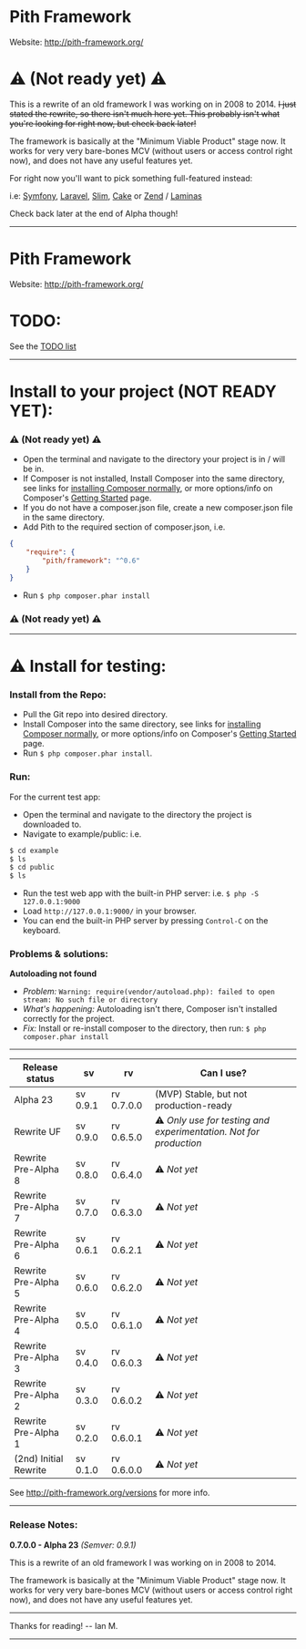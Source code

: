# Pith Framework

Website: http://pith-framework.org/


# :warning: **(Not ready yet)** :warning:

This is a rewrite of an old framework I was working on in 2008 to 2014. <del>I just stated the rewrite, so there isn't much here yet. This probably isn't what you're looking for right now, but check back later!</del>

The framework is basically at the "Minimum Viable Product" stage now. It works for very very bare-bones MCV (without users or access control right now), and does not have any useful features yet.


For right now you'll want to pick something full-featured instead:

i.e: [Symfony](https://symfony.com/), [Laravel](https://laravel.com/), [Slim](https://www.slimframework.com/), [Cake](https://cakephp.org/) or [Zend](https://framework.zend.com/) / [Laminas](https://getlaminas.org/)

Check back later at the end of Alpha though!

---

# Pith Framework
Website: http://pith-framework.org/

# TODO:

See the [TODO list](doc/todo-index.md)

---


# Install to your project (NOT READY YET):

### :warning: **(Not ready yet)** :warning:

- Open the terminal and navigate to the directory your project is in / will be in.
- If Composer is not installed, Install Composer into the same directory, see links for [installing Composer normally](https://getcomposer.org/download/), or more options/info on Composer's [Getting Started](https://getcomposer.org/doc/00-intro.md) page.
- If you do not have a composer.json file, create a new composer.json file in the same directory.
- Add Pith to the required section of composer.json, i.e.

```json
{
    "require": {
        "pith/framework": "^0.6"
    }
}
```

- Run `$ php composer.phar install`

### :warning: **(Not ready yet)** :warning:

---

# :warning: Install for testing:

### Install from the Repo:

- Pull the Git repo into desired directory.
- Install Composer into the same directory, see links for [installing Composer normally](https://getcomposer.org/download/), or more options/info on Composer's [Getting Started](https://getcomposer.org/doc/00-intro.md) page.
- Run `$ php composer.phar install`.

### Run:
For the current test app:

- Open the terminal and navigate to the directory the project is downloaded to.
- Navigate to example/public: i.e.

```bash
$ cd example
$ ls
$ cd public
$ ls
```

- Run the test web app with the built-in PHP server: i.e. `$ php -S 127.0.0.1:9000`
- Load `http://127.0.0.1:9000/` in your browser.
- You can end the built-in PHP server by pressing `Control-C` on the keyboard.

### Problems & solutions:

**Autoloading not found**
- *Problem:* `Warning: require(vendor/autoload.php): failed to open stream: No such file or directory`
- *What's happening:* Autoloading isn't there, Composer isn't installed correctly for the project.
- *Fix:* Install or re-install composer to the directory, then run:  `$ php composer.phar install`


---


Release status | sv | rv | Can I use?
-------------- | -- | -- | ----------
Alpha 23              | sv 0.9.1  | rv 0.7.0.0 | (MVP) Stable, but not production-ready
Rewrite UF            | sv 0.9.0  | rv 0.6.5.0 | :warning: *Only use for testing and experimentation. Not for production*
Rewrite Pre-Alpha 8   | sv 0.8.0  | rv 0.6.4.0 | :warning: *Not yet*
Rewrite Pre-Alpha 7   | sv 0.7.0  | rv 0.6.3.0 | :warning: *Not yet*
Rewrite Pre-Alpha 6   | sv 0.6.1  | rv 0.6.2.1 | :warning: *Not yet*
Rewrite Pre-Alpha 5   | sv 0.6.0  | rv 0.6.2.0 | :warning: *Not yet*
Rewrite Pre-Alpha 4   | sv 0.5.0  | rv 0.6.1.0 | :warning: *Not yet*
Rewrite Pre-Alpha 3   | sv 0.4.0  | rv 0.6.0.3 | :warning: *Not yet*
Rewrite Pre-Alpha 2   | sv 0.3.0  | rv 0.6.0.2 | :warning: *Not yet*
Rewrite Pre-Alpha 1   | sv 0.2.0  | rv 0.6.0.1 | :warning: *Not yet*
(2nd) Initial Rewrite | sv 0.1.0  | rv 0.6.0.0 | :warning: *Not yet*

See http://pith-framework.org/versions for more info.


---

### Release Notes:


**0.7.0.0 - Alpha 23** *(Semver: 0.9.1)*


This is a rewrite of an old framework I was working on in 2008 to 2014.

The framework is basically at the "Minimum Viable Product" stage now. It works for very very bare-bones MCV (without users or access control right now), and does not have any useful features yet.


---

Thanks for reading! -- Ian M.

---
